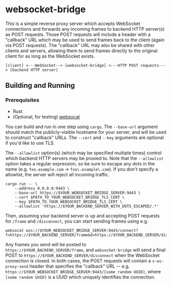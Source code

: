 # websocket-bridge

This is a simple reverse proxy server which accepts WebSocket connections and
forwards any incoming frames to backend HTTP server(s) as POST requests.  Those
POST requests will include a header with a "callback" URL which may be used to
send frames back to the client (again via POST requests).  The "callback" URL
may also be shared with other clients and servers, allowing them to send frames
directly to the original client for as long as the WebSocket exists.

```
[client] <---WebSocket--> [websocket-bridge] <---HTTP POST requests---> [backend HTTP server]
```

## Building and Running

### Prerequisites

- Rust
- (Optional, for testing) [websocat](https://crates.io/crates/websocat)

You can build and run in one step using `cargo`.  The `--base-url` argument
should match the publicly-visible hostname for your server, and will be used to
construct "callback" URLs.  The `--cert` and `--key` arguments are optional if
you'd like to use TLS.

The `--allowlist` option(s) (which may be specified multiple times) control
which backend HTTP servers may be proxied to.  Note that the `--allowlist`
option takes a regular expression, so be sure to escape any dots in the name
(e.g. `foo.example.com` -> `foo\.example\.com`).  If you don't specify a
allowlist, the server will reject all incoming traffic.

```
cargo run -- \
    --address 0.0.0.0:9443 \
    --base-url https://$YOUR_WEBSOCKET_BRIDGE_SERVER:9443 \
    --cert $PATH_TO_YOUR_WEBSOCKET_BRIDGE_TLS_CERT \
    --key $PATH_TO_YOUR_WEBSOCKET_BRIDGE_TLS_CERT \
    --allowlist 'https://$YOUR_BACKEND_SERVER_WITH_DOTS_ESCAPED/.*'
```

Then, assuming your backend server is up and accepting POST requests for
`/frame` and `/disconnect`, you can start sending frames using e.g.


```
websocat wss://$YOUR_WEBSOCKET_BRIDGE_SERVER:9443/connect?f=https://$YOUR_BACKEND_SERVER/frame&d=https://$YOUR_BACKEND_SERVER/disconnect
```

Any frames you send will be posted to `https://$YOUR_BACKEND_SERVER/frame`, and
`websocket-bridge` will send a final POST to
`https://$YOUR_BACKEND_SERVER/disconnect` when the WebSocket connection is
closed.  In both cases, the POST requests will contain a `x-ws-proxy-send`
header that specifies the "callback" URL -- e.g.
`https://$YOUR_WEBSOCKET_BRIDGE_SERVER:9443/[some random UUID]`, where `[some
random UUID]` is a UUID which uniquely identifies the connection.
